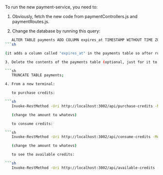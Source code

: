 To run the new payment-service, you need to:

1. Obviously, fetch the new code from paymentControllers.js and paymentRoutes.js.

2. Change the database by running this query:

```sh
   ALTER TABLE payments ADD COLUMN expires_at TIMESTAMP WITHOUT TIME ZONE;
```sh

(it adds a column called "expires_at" in the payments table so after running it, check that the column was added. the table should have 4 columns now.)

3. Delete the contents of the payments table (optional, just for it to be clear and comprehensible):

```sh
   TRUNCATE TABLE payments;

4. From a new terminal:

   to purchase credits:

```sh
   Invoke-RestMethod -Uri http://localhost:3002/api/purchase-credits -Method POST -Headers @{"Content-Type"="application/json"} -Body '{"amount": 50.00}'

   (change the amount to whatevs)

   to consume credits:

```sh
   Invoke-RestMethod -Uri http://localhost:3002/api/consume-credits -Method POST -Headers @{"Content-Type"="application/json"} -Body '{"amountToUse": 10.00}' 

   (change the amount to whatevs)

   to see the available credits:

```sh
   Invoke-RestMethod -Uri http://localhost:3002/api/available-credits -Method GET -Headers @{"Content-Type"="application/json"}
   
